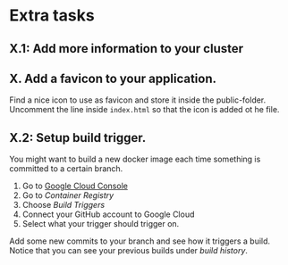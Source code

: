 # Extra tasks

## X.1: Add more information to your cluster 

## X. Add a favicon to your application. 
Find a nice icon to use as favicon and store it inside the public-folder.
Uncomment the line inside `index.html` so that the icon is added ot he file.   

## X.2: Setup build trigger. 

You might want to build a new docker image each time something is committed to a certain branch. 

1. Go to [Google Cloud Console](http://console.google.com)
2. Go to *Container Registry*
3. Choose *Build Triggers*
4. Connect your GitHub account to Google Cloud
5. Select what your trigger should trigger on. 

Add some new commits to your branch and see how it triggers a build.
Notice that you can see your previous builds under *build history*. 